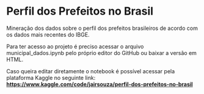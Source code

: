 # Perfil dos Prefeitos no Brasil

Mineração dos dados sobre o perfil dos prefeitos brasileiros de acordo com os dados mais recentes do IBGE.

Para ter acesso ao projeto é preciso acessar o arquivo municipal_dados.ipynb pelo próprio editor do GitHub ou baixar a versão em HTML.

Caso queira editar diretamente o notebook é possível acessar pela plataforma Kaggle no seguinte link: **https://www.kaggle.com/code/jairsouza/perfil-dos-prefeitos-no-brasil**
